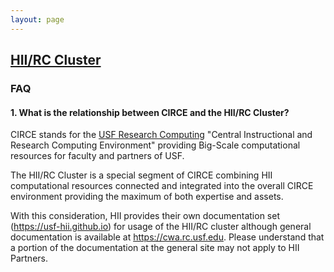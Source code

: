 ```yaml
---
layout: page
---
```


## [HII/RC Cluster](../hii-rc.html)

### FAQ

#### 1. What is the relationship between CIRCE and the HII/RC Cluster?

CIRCE stands for the [USF Research Computing](http://www.usf.edu/it/research-computing/)
"Central Instructional and Research Computing Environment"
providing Big-Scale computational resources for faculty and partners of USF.

The HII/RC Cluster is a special segment of CIRCE combining
HII computational resources
connected and integrated into the overall CIRCE environment providing the maximum of both expertise and assets.

With this consideration, HII provides their own documentation set (https://usf-hii.github.io) for usage of the HII/RC cluster
although general documentation is available at https://cwa.rc.usf.edu. Please understand that
a portion of the documentation at the general site may not apply to HII Partners.


